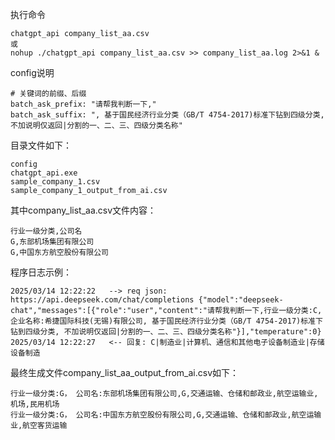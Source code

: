 
执行命令
```
chatgpt_api company_list_aa.csv 
或
nohup ./chatgpt_api company_list_aa.csv >> company_list_aa.log 2>&1 &
```

config说明

```
# 关键词的前缀、后缀
batch_ask_prefix: "请帮我判断一下,"
batch_ask_suffix: ", 基于国民经济行业分类（GB/T 4754-2017)标准下钻到四级分类, 不加说明仅返回|分割的一、二、三、四级分类名称"

```

目录文件如下：

```
config
chatgpt_api.exe
sample_company_1.csv
sample_company_1_output_from_ai.csv
```

其中company_list_aa.csv文件内容：
```
行业一级分类,公司名
G,东部机场集团有限公司
G,中国东方航空股份有限公司
```

程序日志示例：

```
2025/03/14 12:22:22   --> req json: https://api.deepseek.com/chat/completions {"model":"deepseek-chat","messages":[{"role":"user","content":"请帮我判断一下,行业一级分类:C, 企业名称:希捷国际科技(无锡)有限公司, 基于国民经济行业分类（GB/T 4754-2017)标准下钻到四级分类, 不加说明仅返回|分割的一、二、三、四级分类名称"}],"temperature":0}
2025/03/14 12:22:27   <-- 回复: C|制造业|计算机、通信和其他电子设备制造业|存储设备制造
```

最终生成文件company_list_aa_output_from_ai.csv如下：

```
行业一级分类:G， 公司名:东部机场集团有限公司,G,交通运输、仓储和邮政业,航空运输业,机场,民用机场
行业一级分类:G， 公司名:中国东方航空股份有限公司,G,交通运输、仓储和邮政业,航空运输业,航空客货运输
```

